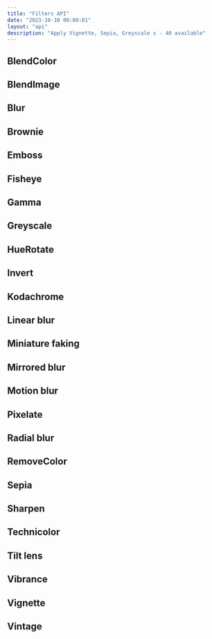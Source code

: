 ```yaml
---
title: "Filters API"
date: "2023-10-10 00:00:01"
layout: "api"
description: "Apply Vignette, Sepia, Greyscale s - 40 available"
---
```



## BlendColor 

## BlendImage 

## Blur 

## Brownie 

## Emboss 

## Fisheye 

## Gamma 

## Greyscale 

## HueRotate 

## Invert 

## Kodachrome 

## Linear blur


## Miniature faking

## Mirrored blur

## Motion blur

## Pixelate 

## Radial blur 

## RemoveColor 

## Sepia 

## Sharpen 

## Technicolor 

## Tilt lens

## Vibrance 

## Vignette 

## Vintage 

